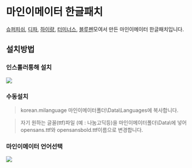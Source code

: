# 마인이메이터 한글패치
[슈퍼피쉬](https://blog.naver.com/kyjun0803),
[디파](https://blog.naver.com/cjw7331),
[하이량](https://blog.naver.com/chenny0607),
[터미너스](https://blog.naver.com/bldblood5876),
[블루펜](http://yeoj34760.blog.me/)모여서 만든 마인이메이터 한글패치입니다.
## 설치방법
### 인스톨러통해 설치
![](https://yeoj34760.github.io/Mine-imator_korean_patch/gif/install.gif)
### 수동설치
> korean.milanguage
마인이메이터폴더\Data\Languages에 복사합니다.

> 자기 원하는 글꼴(ttf)파일 (예 : 나눔고딕등)을
마인이메이터폴더\Data\에 넣어
opensans.ttf와 opensansbold.ttf이름으로 변경합니다.
### 마인이메이터 언어선택
![](https://yeoj34760.github.io/Mine-imator_korean_patch/gif/patch.gif)